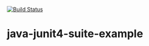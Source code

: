 [![Build Status](https://travis-ci.org/Turreta/java-junit4-suite-example.svg?branch=master)](https://travis-ci.org/Turreta/java-junit4-suite-example)
# java-junit4-suite-example
